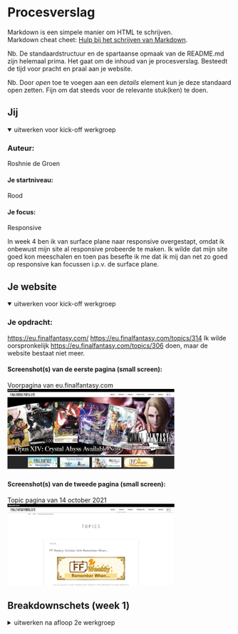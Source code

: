 # Procesverslag

Markdown is een simpele manier om HTML te schrijven.  
Markdown cheat cheet: [Hulp bij het schrijven van Markdown](https://github.com/adam-p/markdown-here/wiki/Markdown-Cheatsheet).

Nb. De standaardstructuur en de spartaanse opmaak van de README.md zijn helemaal prima. Het gaat om de inhoud van je procesverslag. Besteedt de tijd voor pracht en praal aan je website.

Nb. Door _open_ toe te voegen aan een _details_ element kun je deze standaard open zetten. Fijn om dat steeds voor de relevante stuk(ken) te doen.

## Jij

<details open>
<summary>uitwerken voor kick-off werkgroep</summary>

### Auteur:

Roshnie de Groen

#### Je startniveau:

Rood

#### Je focus:

Responsive

In week 4 ben ik van surface plane naar responsive overgestapt, omdat ik onbewust mijn site al responsive probeerde te maken. Ik wilde dat mijn site goed kon meeschalen en toen pas besefte ik me dat ik mij dan net zo goed op responsive kan focussen i.p.v. de surface plane.

</details>

## Je website

<details open>
<summary>uitwerken voor kick-off werkgroep</summary>

### Je opdracht:

https://eu.finalfantasy.com/
https://eu.finalfantasy.com/topics/314
Ik wilde oorspronkelijk https://eu.finalfantasy.com/topics/306 doen, maar de website bestaat niet meer.

#### Screenshot(s) van de eerste pagina (small screen):

Voorpagina van eu.finalfantasy.com
<img src="./images/readme/ff14-homepage.JPG" width="375px" alt="Final Fantasy 14 homepage">

#### Screenshot(s) van de tweede pagina (small screen):

Topic pagina van 14 october 2021  
<img src="./images/readme/pagina-2.JPG" width="375px" alt="Final Fantasy 14 topics pagina">

</details>

## Breakdownschets (week 1)

<details>
<summary>uitwerken na afloop 2e werkgroep</summary>

### Eerste pagina:

<img src="./images/readme/breakdownschets.jpg" width="375px" alt="breakdown van de hele eerste pagina">

### Tweede pagina:

<img src="./images/readme/breakdownschets2.jpg" width="375px" alt="breakdown van de hele pagina">

## Voortgang (week 1 zonder gesprek)

<details>
<summary>geen voortgang gesprek deze week</summary>

### Stand van zaken

Ik heb deze week mijn website gekozen. De website is finalfantasyxiv.com. Eerst heb ik mijn HTML geschetst in de les, vervolgens heb ik dit in vs code uitgewerkt en heb hiermee de basis voor mijn HTML opgezet.

Wij hebben deze week les gekregen in flexbox. Vorig jaar heb ik dit veel gebruikt, dus veel informatie was herhaling. Ik vond de les wel nog handig, omdat dat ook een paar dingen waren die ik niet zo goed wist, bijvoorbeeld hoe ik makkelijk een respsonive menu kan maken. Ik vond de filmpjes heel leerzaam en erg interessant. Soms merkte ik bij mezelf dat er wel iets van flexbox was afgezakt, maar door het weer te herhalen werd het helemaal weer duidelijk. Ik heb daarom ook deze week meer filmpjes gekeken dan ik eigenlijk moest doen.

Als resultaat heb ik net iets te weinig tijd over gehouden om al het huiswerk te maken voor donderdag (vormgeving en FED vallen allebei op dezelfde dagen), ik zal er dus deze week en in het weekend verder aan moeten werken.

## Voortgang gesprek 1 (week 2)

<details>
<summary>uitwerken voor 1e voortgangsgesprek</summary>

### Stand van zaken

Ik was er deze les niet, dus was ik niet aanwezig (ziek) bij het gesprek.

Ik heb deze week een kleine begin gemaakt voor mijn hamburger menu, alleen kwam ik er niet helemaal uit. Ik loop een beetje achter op het huiswerk, maar er is deze week een hamburger menu opdracht dus zal ik dat als referentie materiaal gebruiken.

Deze week ben ik niet aanwezig geweest voor het voortgangsgesprek, omdat ik mij niet goed voelde

### Agenda voor meeting

Agenda voor de meeting is op dit moment n.v.t., omdat ik er deze week niet was.

### Verslag van meeting

- Ik was er deze les niet dus bij deze staat dit hier niet bij.

</details>

## Voortgang 2 (week 3)

<details>
<summary>uitwerken voor 2e voortgang</summary>

### Stand van zaken

Ik heb deze week verder gewerkt aan mijn hamburger menu. Ik weet nog niet helemaal hoe ik de afbeelding als header ga gebruiken en of ik dit wel ga doen. Misschien laat ik de afbeelding eruit en vervang ik het gewoon met tekst.

### Agenda voor meeting

Onze agenda is eenvoudig: we gaan elk student af en vragen met welke problemen zij zitten en hoe ver zij zijn.

### Verslag van meeting

Ik had problemen, wanneer ik een afbeelding in mijn HTML toevoegde. Gelukkig is dit probleem verholpen tijdens het voortgang gesprek, alleen staan soms elementen voor mijn button in mijn hamburger menu. Er werd gezegd dat ik gewoon iets element moet plaatsen en dan kijken hoe dit reageert op mijn bestand, dus dat zal ik volgende week doen. Daarnaast ben ik erachter gekomen dat ik mijn h1 img in mijn h1 gewoon kan plaatsen met dezelfde alt tekst die staat afgebeeld op de img i.v.m. accesibility. Ik heb nog best veel te doen dus ik zal de komende weken hier harder aan moeten werken, vooral omdat ik nu nog steeds met mobiel bezig ben..

</details>

## Toegankelijkheidstest (week 4)

<details>
<summary>uitwerken na test in 8e voortgang</summary>

### Bevindingen

Lijst met je bevindingen die in de test naar voren kwamen:

1. Begint met de content, maar slaat de main element over
2. Ziet het hamburger menu niet. Ik denk dat het komt, omdat ik in mijn javascript heb geschreven dat je het hamburger menu in het begin niet zichtbaar in beeld is. Ik zou dit op dezelfde manier kunnen oplossen, maar dan zie je wel als eerst het hamburger menu als je op de pagina komt.
3. Sommige afbeeldingen zijn niet duidelijk te begrijpen in de alt tekst, tenzij je misschien een fan bent van Final Fantasy. De oplossing is om de alt tekst aan te passen en als eerse "afbeelding van" in de alt tekst te zetten. Ik heb dit ook aangepast in mijn ontwerp.
4. Mijn pagina is nog goed te zien voor diegene die kleurenblind zijn.
5. Door de diabetes bril waren sommige letters wat moeilijker te lezen, met name de kleinere letters.

#### Begint met de content van de pagina

Het was in het begin ontzettend verwarrend, omdat heel veel van de pagina werd geskipped, zoals de nav, de header. De screenreader begon gelijk met de content (news, topics, video, sns) maar skipte tekst in de main tag en de headings.

#### Hamburger menu blijft "onzichtbaar" voor de screenreader

Het hamburger menu werd altijd overgeslagen. Ik heb javascript gebruikt om mijn hamburger menu te verbergen van het zichtbare scherm. Mijn vermoeden is dat de screenreader daarom mijn hamburger menu niet ziet.

Een oplossing zou kunnen zijn dat het hamburger menu zichtbaar is in het begin, waardoor de screenreader deze wel zal zien of de gebruiker gebruikt de website op desktop, dan is het hamburger menu niet eens nodig.

#### De "alt" tekst van advertentie afbeeldingen zijn niet duidelijk genoeg

Ik heb de tekst dat op advertentie afbeeldingen stond in mijn alt tekst geschreven. Voor mijn buurvrouw waar ik mee in de klas heb getest, was het zeer onduidelijk wat er werd opgenoemd.

Ik heb dit probleem verholpen door in de alt tekst van elke afbeelding "afbeelding van.." gezet. Hierdoor zou het duidelijker voor de gebruiker moeten zijn dat het om een afbeelding gaat over het gene dat verder in de alt tekst staat.

#### Kleurenblindheid is geen probleem

In de les hebben wij getest met een geel brilletje. Alles was hier nog duidelijk in te zien. Hiervoor is geen oplossing nodig.

#### Kleinere letters zijn moeilijker te lezen met de "biabetes bril"

Doordat er op sommige delen van de pagina een kleiner lettertype is gebruikt, is dit soms wat moeilijker te lezen op de diabetes bril.

De oplossing hiervoor zou zijn om het lettertype te vergroten. Dit heb ik dan ook vooral bij de 2e pagina aangepast.
<img src="./images/readme/diabetesbril.jpg" width="375px" alt="afbeelding van diabetes test bril">

</details>

## Voortgang 3 (week 4)

<details>
<summary>uitwerken voor 3e voortgang</summary>

### Stand van zaken

Deze week heb ik geprobeerd om aan mijn grid te werken en aan een carousel. Het lukte niet helemaal dus heb ik gevraagd in het feedback gesprek hoe ik dat misschien het beste kan doen.

### Agenda voor meeting

Deze week gaan we per student af wat iemand heeft gedaan en vragen waar wij hulp bij nodig hebben.

### Verslag van meeting

Er werd gezegd dat ik al mijn plaatjes in een section kan doen en de img een vw van 100% kan geven. Soms werkte het niet even mee met vw en dat heb ik ook nagevraagd. Er werd gezegd dat dit kan komen, doordat chrome misschien te veel is ingezoomed of niet. Uiteindelijk werkte het wel. Vervolgens moet ik mijn sections een vw van 300 geven met overflow:hidden.

Ik heb ook nog gevraagd over mijn h2 in mijn sections en ik moet deze eigenlijk uit mijn sections halen, zodat ik de h2 over de hele breedte van de pagina kan zetten.

Deze week liep ik helemaal vast met grid. Er werd toen gezegd dat als het mij echt niet lukt, dat ik het dan kan oplossen met flexbox wrap in plaats van grid.

Mocht ik nog feedback willen krijgen voor het mondeling, dan zou ik dat altijd kunnen aangeven.

Ik heb deze week

</details>

## Eindgesprek (week 5)

<details>
<summary>uitwerken voor eindgesprek</summary>

### Stand van zaken

Ik heb mijn twee pagina's nog niet af. Ik heb gedeeltelijk mijn CSS opnieuw geschreven, omdat ik het super rommelig vind. Ik vind het gebruik van "nth-of-type" selectoren helemaal niet praktisch. Als je iets in je HTML veranderd, moet je soms elk nummer van je "nth-of-type" selecor veranderen. Dit kost veel tijd en hierdoor wordt mijn werk ontzettend onoverzichtelijk. Soms is het hierdoor moeilijk om problemen achter te halen. Het is makkelijk om hiervoor de inpsect tool te gebruiken in je browser, maar dit betekent dat je code dan niet duidelijk genoeg is. Ik vind dit wel erg jammer omdat het me geen good-practice lijkt, alleen omdat we geen classes mogen gebruiken. Aan de ene kant snap ik het ook wel, omdat we anders misschien sommige selectoren zoals "nth-of-type" of " first-of-type" anders misschien wel helemaal niet zouden kennen.

Tijdens het gespreek is ook nog gezegd dat ik mijn carousel pas helemaal op het laatst mag doen of zelfs weglaten.

Ik ga dus voor de herkansing en hieronder zullen de screenshots staan van mijn uiteindelijke resultaat.

### Herkansing

De tweede pagina was veel makkelijker te maken. Ik heb wel echt classes hiervoor moeten gebruiken, omdat ik de styling van mijn tweede pagina anders moest maken dan de eerste pagina. Ik heb later in het proces ook veel meer dingen van de pagina weg gelaten, om de opdracht wat makkelijker voor mezelf te maken (ik heb momenteel meer dan 600 lines aan CSS code).

Ik heb het gevoel gehad tijdens deze opdracht dat ik wel veel meer beperkt moest werken, juist doordat ik minimaal classes en divs mag gebruiken. Met deze opdracht ben ik erachter gekomen, dat het gebruik van CSS selectoren, zoals "nth-of-type" niet praktisch is. Ook ben ik erachter gekomen hoe ik een "back to top" button kan maken en hoe ik een button kan linken aan een andere HTML pagina, i.p.v. een anchor element te gebruiken. Ik heb deze opdracht geleerd hoe ik een hamburger menu kan maken en hoe ik grid kan gebruiken.

Verder vond ik het testen van mijn website op een screenreader interessant. Ik denk dat ik dit vaker ga doen, omdat het een hele andere ervaring is van je website.

### Screenshot(s)

hier screenshot(s) van je eindresultaat

Eerste pagina:

<img src="./images/readme/einres1.JPG" width="375px" alt="screenshot eindresultaat 1">

<img src="./images/readme/einres2.JPG" width="375px" alt="screenshot eindresultaat 2">

<img src="./images/readme/einres3.JPG" width="375px" alt="screenshot eindresultaat 3">

<img src="./images/readme/einres4.JPG" width="375px" alt="screenshot eindresultaat 4">

<img src="./images/readme/einres5.JPG" width="375px" alt="screenshot eindresultaat 5">

Tweede pagina:

<img src="./images/readme/einres6.jpg" width="375px" alt="screenshot eindresultaat 6">

<img src="./images/readme/einres7.jpg" width="375px" alt="screenshot eindresultaat 7">

<img src="./images/readme/einres8.jpg" width="375px" alt="screenshot eindresultaat 8">

</details>

## Bronnenlijst

<details open>
<summary>continu bijhouden terwijl je werkt</summary>

Nb. Wees specifiek ('css-tricks' als bron is bijv. niet specifiek genoeg).

1. https://eu.finalfantasy.com/ als inspiratie voor mijn hele website
2. https://eu.finalfantasy.com/topics/314 https://eu.finalfantasy.com/topics/314
3. https://css-tricks.com/snippets/css/a-guide-to-flexbox/ vaak gebruikt als ik iets vergeten was met flexbox
4. https://www.codegrepper.com/code-examples/css/gradient+border+bottom+css ik kwam niet uit hoe ik mijn gradient border bottom moest doen.

</details>
